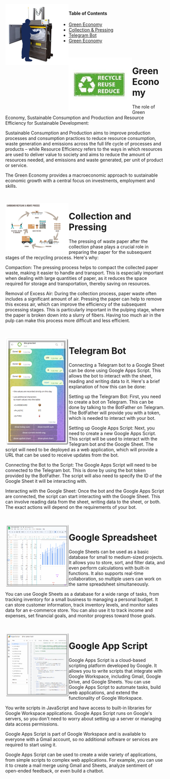 <img align="left" width="200" src="https://github.com/414962002/dns-pres-bot/blob/main/img/1.jpg" />

#### Table of Contents
- [Green Economy](#green-economy)
- [Collection & Pressing](#collection-and-pressing)  
- [Telegram Bot](#telegram-bot)  
- [Green Economy](#green-economy)
  
&#8203;  
 
<img align="left" width="200" src="https://github.com/414962002/dns-pres-bot/blob/main/img/4.jpg" />

# Green Economy

The role of Green Economy, Sustainable Consumption and Production and Resource Efficiency for Sustainable Development: 

Sustainable Consumption and Production aims to improve production processes and consumption practices to reduce resource consumption, waste generation and emissions across the full life cycle of processes and products – while Resource Efficiency refers to the ways in which resources are used to deliver value to society and aims to reduce the amount of resources needed, and emissions and waste generated, per unit of product or service. 

The Green Economy provides a macroeconomic approach to sustainable economic growth with a central focus on investments, employment and skills. 
  
&#8203;  
 
<img align="left" width="200" src="https://github.com/414962002/dns-pres-bot/blob/main/img/3.jpg" />

# Collection and Pressing

The pressing of waste paper after the collection phase plays a crucial role in preparing the paper for the subsequent stages of the recycling process. Here's why:

Compaction: The pressing process helps to compact the collected paper waste, making it easier to handle and transport. This is especially important when dealing with large quantities of paper, as it reduces the space required for storage and transportation, thereby saving on resources.

Removal of Excess Air: During the collection process, paper waste often includes a significant amount of air. Pressing the paper can help to remove this excess air, which can improve the efficiency of the subsequent processing stages. This is particularly important in the pulping stage, where the paper is broken down into a slurry of fibers. Having too much air in the pulp can make this process more difficult and less efficient.

&#8203;  
   
<img align="left" width="200" src="https://github.com/414962002/dns-pres-bot/blob/main/img/5.png" />

# Telegram Bot 

Connecting a Telegram bot to a Google Sheet can be done using Google Apps Script. This allows the bot to interact with the sheet, reading and writing data to it. Here's a brief explanation of how this can be done:

Setting up the Telegram Bot: First, you need to create a bot on Telegram. This can be done by talking to the BotFather on Telegram. The BotFather will provide you with a token, which is needed to interact with your bot.

Setting up Google Apps Script: Next, you need to create a new Google Apps Script. This script will be used to interact with the Telegram bot and the Google Sheet. The script will need to be deployed as a web application, which will provide a URL that can be used to receive updates from the bot.

Connecting the Bot to the Script: The Google Apps Script will need to be connected to the Telegram bot. This is done by using the bot token provided by the BotFather. The script will also need to specify the ID of the Google Sheet it will be interacting with.

Interacting with the Google Sheet: Once the bot and the Google Apps Script are connected, the script can start interacting with the Google Sheet. This can involve reading data from the sheet, writing data to the sheet, or both. The exact actions will depend on the requirements of your bot.

&#8203;  
   
<img align="left" width="200" src="https://github.com/414962002/dns-pres-bot/blob/main/img/2.png" />

# Google Spreadsheet 

Google Sheets can be used as a basic database for small to medium-sized projects. It allows you to store, sort, and filter data, and even perform calculations with built-in functions. It also supports real-time collaboration, so multiple users can work on the same spreadsheet simultaneously.

You can use Google Sheets as a database for a wide range of tasks, from tracking inventory for a small business to managing a personal budget. It can store customer information, track inventory levels, and monitor sales data for an e-commerce store. You can also use it to track income and expenses, set financial goals, and monitor progress toward those goals.

&#8203;  
   
<img align="left" width="200" src="https://github.com/414962002/dns-pres-bot/blob/main/img/6.png" />

# Google App Script 

Google Apps Script is a cloud-based scripting platform developed by Google. It allows you to write scripts that integrate with Google Workspace, including Gmail, Google Drive, and Google Sheets. You can use Google Apps Script to automate tasks, build web applications, and extend the functionality of Google Workspace.

You write scripts in JavaScript and have access to built-in libraries for Google Workspace applications. Google Apps Script runs on Google's servers, so you don't need to worry about setting up a server or managing data access permissions.

Google Apps Script is part of Google Workspace and is available to everyone with a Gmail account, so no additional software or services are required to start using it.

Google Apps Script can be used to create a wide variety of applications, from simple scripts to complex web applications. For example, you can use it to create a mail merge using Gmail and Sheets, analyze sentiment of open-ended feedback, or even build a chatbot.
